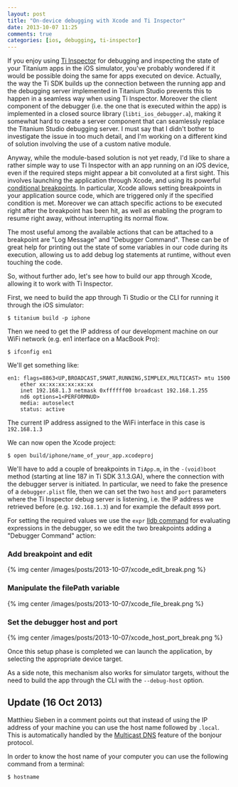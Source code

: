 ```yaml
---
layout: post
title: "On-device debugging with Xcode and Ti Inspector"
date: 2013-10-07 11:25
comments: true
categories: [ios, debugging, ti-inspector]
---
```


If you enjoy using [Ti Inspector](/debugging-titanium-apps-with-chrome-devtools/) for debugging and inspecting the state of your Titanium apps in the iOS simulator, you've probably wondered if it would be possible doing the same for apps executed on device. Actually, the way the Ti SDK builds up the connection between the running app and the debugging server implemented in Titanium Studio prevents this to happen in a seamless way when using Ti Inspector. Moreover the client component of the debugger (i.e. the one that is executed within the app) is implemented in a closed source library (`libti_ios_debugger.a`), making it somewhat hard to create a server component that can seamlessly replace the Titanium Studio debugging server. I must say that I didn't bother to investigate the issue in too much detail, and I'm working on a different kind of solution involving the use of a custom native module.

Anyway, while the module-based solution is not yet ready, I'd like to share a rather simple way to use Ti Inspector with an app running on an iOS device, even if the required steps might appear a bit convoluted at a first sight. This involves launching the application through Xcode, and using its powerful [conditional breakpoints](https://developer.apple.com/library/ios/recipes/xcode_help-breakpoint_navigator/articles/setting_breakpoint_actions_and_options.html#//apple_ref/doc/uid/TP40010433-CH3-SW1). In particular, Xcode allows setting breakpoints in your application source code, which are triggered only if the specified condition is met. Moreover we can attach specific actions to be executed right after the breakpoint has been hit, as well as enabling the program to resume right away, without interrupting its normal flow.

The most useful among the available actions that can be attached to a breakpoint are "Log Message" and "Debugger Command". These can be of great help for printing out the state of some variables in our code during its execution, allowing us to add debug log statements at runtime, without even touching the code.

So, without further ado, let's see how to build our app through Xcode, allowing it to work with Ti Inspector.

First, we need to build the app through Ti Studio or the CLI for running it through the iOS simulator:


	$ titanium build -p iphone


Then we need to get the IP address of our development machine on our WiFi network (e.g. en1 interface on a MacBook Pro):


	$ ifconfig en1


We'll get something like:

	en1: flags=8863<UP,BROADCAST,SMART,RUNNING,SIMPLEX,MULTICAST> mtu 1500
		ether xx:xx:xx:xx:xx:xx
		inet 192.168.1.3 netmask 0xffffff00 broadcast 192.168.1.255
		nd6 options=1<PERFORMNUD>
		media: autoselect
		status: active


The current IP address assigned to the WiFi interface in this case is `192.168.1.3`

We can now open the Xcode project:


	$ open build/iphone/name_of_your_app.xcodeproj


We'll have to add a couple of breakpoints in `TiApp.m`, in the `-(void)boot` method (starting at line 187 in Ti SDK 3.1.3.GA), where the connection with the debugger server is initiated. In particular, we need to fake the presence of a `debugger.plist` file, then we can set the two `host` and `port` parameters where the Ti Inspector debug server is listening, i.e. the IP address we retrieved before (e.g. `192.168.1.3`) and for example the default `8999` port.

For setting the required values we use the `expr` [lldb command](http://lldb.llvm.org/tutorial.html) for evaluating expressions in the debugger, so we edit the two breakpoints adding a "Debugger Command" action:

### Add breakpoint and edit

{% img center /images/posts/2013-10-07/xcode_edit_break.png %}


### Manipulate the filePath variable

{% img center /images/posts/2013-10-07/xcode_file_break.png %}


### Set the debugger host and port

{% img center /images/posts/2013-10-07/xcode_host_port_break.png %}


Once this setup phase is completed we can launch the application, by selecting the appropriate device target.

As a side note, this mechanism also works for simulator targets, without the need to build the app through the CLI with the `--debug-host` option.


## Update (16 Oct 2013)

Matthieu Sieben in a comment points out that instead of using the IP address of your machine you can use the host name followed by `.local`. This is automatically handled by the [Multicast DNS](http://www.multicastdns.org/) feature of the bonjour protocol.

In order to know the host name of your computer you can use the following command from a terminal:

    $ hostname


